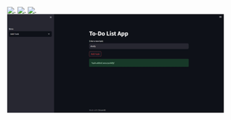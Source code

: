 ![.](https://github.com/anushkakaushik200219/CODSOFT/blob/main/Python/Task%201/output%20image/image(1).jpg)
![.](https://github.com/anushkakaushik200219/CODSOFT/blob/main/Python/Task%201/output%20image/image(2).jpg)
![.](https://github.com/anushkakaushik200219/CODSOFT/blob/main/Python/Task%201/output%20image/image(3).jpg)
![.](https://github.com/anushkakaushik200219/CODSOFT/blob/main/Python/Task%201/output%20image/image.jpg)
